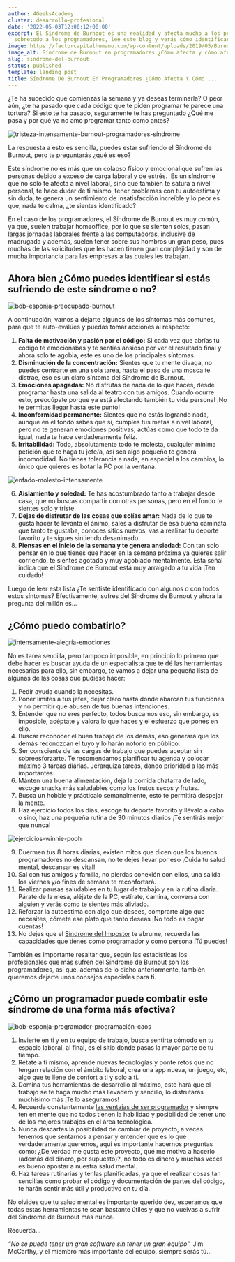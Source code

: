 ```yaml
---
author: 4GeeksAcademy
cluster: desarrollo-profesional
date: '2022-05-03T12:00:12+00:00'
excerpt: El Síndrome de Burnout es una realidad y afecta mucho a los profesionales,
  sobretodo a los programadores, lee este blog y verás cómo identificarlo y combatirlo.
image: https://factorcapitalhumano.com/wp-content/uploads/2019/05/Burnout-laboral-e1558985212623.jpg
image_alt: Síndrome de Burnout en programadores ¿Cómo afecta y cómo afrontarlo?
slug: sindrome-del-burnout
status: published
template: landing_post
title: Síndrome De Burnout En Programadores ¿Cómo Afecta Y Cómo ...
---
```

¿Te ha sucedido que comienzas la semana y ya deseas terminarla? O peor aún, ¿te ha pasado que cada código que te piden programar te parece una tortura? Si esto te ha pasado, seguramente te has preguntado ¿Qué me pasa y por qué ya no amo programar tanto como antes?

![tristeza-intensamente-burnout-programadores-síndrome](https://i.pinimg.com/originals/1a/e9/e9/1ae9e93623ff5731791fc38bce89655d.gif)

La respuesta a esto es sencilla, puedes estar sufriendo el Síndrome de Burnout, pero te preguntarás ¿qué es eso?

Este síndrome no es más que un colapso físico y emocional que sufren las personas debido a exceso de carga laboral y de estrés.  Es un síndrome que no solo te afecta a nivel laboral, sino que también te satura a nivel personal, te hace dudar de ti mismo, tener problemas con tu autoestima y sin duda, te genera un sentimiento de insatisfacción increíble y lo peor es que, nada te calma, ¿te sientes identificado?

En el caso de los programadores, el Síndrome de Burnout es muy común, ya que, suelen trabajar homeoffice, por lo que se sienten solos, pasan largas jornadas laborales frente a las computadoras, inclusive de madrugada y además, suelen tener sobre sus hombros un gran peso, pues muchas de las solicitudes que les hacen tienen gran complejidad y son de mucha importancia para las empresas a las cuales les trabajan.

## Ahora bien ¿Cómo puedes identificar si estás sufriendo de este síndrome o no?

![bob-esponja-preocupado-burnout](https://i.pinimg.com/originals/1f/3c/d9/1f3cd9860a956a1e4a265b780d3963a9.gif)

A continuación, vamos a dejarte algunos de los síntomas más comunes, para que te auto-evalúes y puedas tomar acciones al respecto:

1. **Falta de motivación y pasión por el código:** Si cada vez que abrías tu código te emocionabas y te sentías ansioso por ver el resultado final y ahora solo te agobia, este es uno de los principales síntomas.
2. **Disminución de la concentración:** Sientes que tu mente divaga, no puedes centrarte en una sola tarea, hasta el paso de una mosca te distrae, eso es un claro síntoma del Síndrome de Burnout.
3. **Emociones apagadas:** No disfrutas de nada de lo que haces, desde programar hasta una salida al teatro con tus amigos. Cuando ocurre esto, preocúpate porque ya está afectando también tu vida personal ¡No te permitas llegar hasta este punto!
4. **Inconformidad permanente:** Sientes que no estás logrando nada, aunque en el fondo sabes que si, cumples tus metas a nivel laboral, pero no te generan emociones positivas, actúas como que todo te da igual, nada te hace verdaderamente feliz.
5. **Irritabilidad:** Todo, absolutamente todo te molesta, cualquier mínima petición que te haga tu jefe/a, así sea algo pequeño te genera incomodidad. No tienes tolerancia a nada, en especial a los cambios, lo único que quieres es botar la PC por la ventana.

![enfado-molesto-intensamente](https://c.tenor.com/lTe5PjawzRAAAAAC/furia-intensamente.gif)

6. **Aislamiento y soledad:** Te has acostumbrado tanto a trabajar desde casa, que no buscas compartir con otras personas, pero en el fondo te sientes solo y triste.
7. **Dejas de disfrutar de las cosas que solías amar:** Nada de lo que te gusta hacer te levanta el ánimo, sales a disfrutar de esa buena caminata que tanto te gustaba, conoces sitios nuevos, vas a realizar tu deporte favorito y te sigues sintiendo desanimado.
8. **Piensas en el inicio de la semana y te genera ansiedad:** Con tan solo pensar en lo que tienes que hacer en la semana próxima ya quieres salir corriendo, te sientes agotado y muy agobiado mentalmente. Esta señal indica que el Síndrome de Burnout está muy arraigado a tu vida ¡Ten cuidado!

Luego de leer esta lista ¿Te sentiste identificado con algunos o con todos estos síntomas? Efectivamente, sufres del Síndrome de Burnout y ahora la pregunta del millón es…
## ¿Cómo puedo combatirlo?

![intensamente-alegría-emociones](https://thumbs.gfycat.com/HarmfulActiveHog-size_restricted.gif)

No es tarea sencilla, pero tampoco imposible, en principio lo primero que debe hacer es buscar ayuda de un especialista que te dé las herramientas necesarias para ello, sin embargo, te vamos a dejar una pequeña lista de algunas de las cosas que pudiese hacer:

1. Pedir ayuda cuando la necesitas.
2. Poner límites a tus jefes, dejar claro hasta donde abarcan tus funciones y no permitir que abusen de tus buenas intenciones.
3. Entender que no eres perfecto, todos buscamos eso, sin embargo, es imposible, acéptate y valora lo que haces y el esfuerzo que pones en ello.
4. Buscar reconocer el buen trabajo de los demás, eso generará que los demás reconozcan el tuyo y lo harán notorio en público.
5. Ser consciente de las cargas de trabajo que puedes aceptar sin sobreesforzarte. Te recomendamos planificar tu agenda y colocar máximo 3 tareas diarias. Jerarquiza tareas, dando prioridad a las más importantes.
6. Mánten una buena alimentación, deja la comida chatarra de lado, escoge snacks más saludables como los frutos secos y frutas.
7. Busca un hobbie y prácticalo semanalmente, esto te permitirá despejar la mente.
8. Haz ejercicio todos los días, escoge tu deporte favorito y llévalo a cabo o sino, haz una pequeña rutina de 30 minutos diarios ¡Te sentirás mejor que nunca!

![ejercicios-winnie-pooh](https://c.tenor.com/HOeD2HXNGZwAAAAC/ejercicio-excercise.gif)

9. Duermen tus 8 horas diarias, existen mitos que dicen que los buenos programadores no descansan, no te dejes llevar por eso ¡Cuida tu salud mental, descansar es vital!
10. Sal con tus amigos y familia, no pierdas conexión con ellos, una salida los viernes y/o fines de semana te reconfortará.
11. Realizar pausas saludables en tu lugar de trabajo y en la rutina diaria. Párate de la mesa, aléjate de la PC, estírate, camina, conversa con alguien y verás como te sientes más aliviado.
12. Reforzar la autoestima con algo que desees, comprarte algo que necesites, cómete ese plato que tanto deseas ¡No todo es pagar cuentas!
13. No dejes que el [Síndrome del Impostor](/es/tendencias-y-tecnologia/sindrome-del-impostor) te abrume, recuerda las capacidades que tienes como programador y como persona ¡Tú puedes!

También es importante resaltar que, según las estadísticas los profesionales que más sufren del Síndrome de Burnout son los programadores, así que, además de lo dicho anteriormente, también queremos dejarte unos consejos especiales para ti.

## ¿Cómo un programador puede combatir este síndrome de una forma más efectiva? 

![bob-esponja-programador-programación-caos](https://c.tenor.com/tWD3GjJcoHgAAAAC/spongebob-computer.gif)

1. Invierte en ti y en tu equipo de trabajo, busca sentirte cómodo en tu espacio laboral, al final, es el sitio donde pasas la mayor parte de tu tiempo.
2. Rétate a ti mismo, aprende nuevas tecnologías y ponte retos que no tengan relación con el ámbito laboral, crea una app nueva, un juego, etc, algo que te llene de confort a ti y solo a ti.
3. Domina tus herramientas de desarrollo al máximo, esto hará que el trabajo se te haga mucho más llevadero y sencillo, lo disfrutarás muchísimo más ¡Te lo aseguramos!
4. Recuerda constantemente [las ventajas de ser programador](/es/tendencias-y-tecnologia/4-razones-de-por-que-la-programacion-es-importante) y siempre ten en mente que no todos tienen la habilidad y posibilidad de tener uno de los mejores trabajos en el área tecnológica.
5. Nunca descartes la posibilidad de cambiar de proyecto, a veces tenemos que sentarnos a pensar y entender que es lo que verdaderamente queremos, aquí es importante hacernos preguntas como: ¿De verdad me gusta este proyecto, qué me motiva a hacerlo (además del dinero, por supuesto)?, no todo es dinero y muchas veces es bueno apostar a nuestra salud mental.
6. Haz tareas rutinarias y tenlas planificadas, ya que el realizar cosas tan sencillas como probar el código y documentación de partes del código, te harán sentir más útil y productivo en tu día.

No olvides que tu salud mental es importante querido dev, esperamos que todas estas herramientas te sean bastante útiles y que no vuelvas a sufrir del Síndrome de Burnout más nunca.

Recuerda…

*“No se puede tener un gran software sin tener un gran equipo”.* Jim McCarthy, y el miembro más importante del equipo, siempre serás tú…